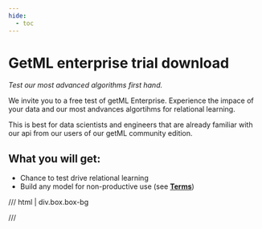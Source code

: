 ```yaml
---
hide:
  - toc
---
```


# **GetML enterprise trial download**

*Test our most advanced algorithms first hand.*

We invite you to a free test of getML Enterprise. Experience the impace of your data and our most andvances algortihms for relational learning.

This is best for data scientists and engineers that are already familiar with our api from our users of our getML community edition.

## What you will get:
- Chance to test drive relational learning
- Build any model for non-productive use (see [**Terms**](trial/terms.md))


/// html | div.box.box-bg

<script charset="utf-8" type="text/javascript" src="//js-eu1.hsforms.net/forms/embed/v2.js"></script>
<script>
  hbspt.forms.create({
    region: "eu1",
    portalId: "144938854",
    formId: "4a16eac8-a709-44dd-b1bc-48b6108af28a"
  });
</script>

///
